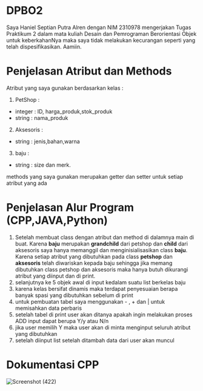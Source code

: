 # DPBO2
Saya Haniel Septian Putra Alren dengan NIM 2310978 mengerjakan Tugas Praktikum 2 dalam mata kuliah Desain dan Pemrograman Berorientasi Objek untuk keberkahanNya maka saya tidak melakukan kecurangan seperti yang telah dispesifikasikan. Aamiin.
# Penjelasan Atribut dan Methods
Atribut yang saya gunakan berdasarkan kelas :
1. PetShop :
- integer : ID, harga_produk,stok_produk
- string : nama_produk
2. Aksesoris :
- string : jenis,bahan,warna
3. baju :
- string : size dan merk.

methods yang saya gunakan merupakan getter dan setter untuk setiap atribut yang ada
# Penjelasan Alur Program (CPP,JAVA,Python)
1. Setelah membuat class dengan atribut dan method di dalamnya main di buat.
Karena **baju** merupakan **grandchild** dari petshop dan **child** dari aksesoris saya hanya memanggil dan menginisialisasikan class **baju**.
Karena setiap atribut yang dibutuhkan pada class **petshop** dan **aksesoris** telah diwariskan kepada baju sehingga jika memang dibutuhkan class petshop dan aksesoris maka hanya butuh dikurangi atribut yang diinput dan di print.
2. selanjutnya ke 5 objek awal di input kedalam suatu list berkelas baju
3. karena kelas bersifat dinamis maka terdapat penyesuaian berapa banyak spasi yang dibutuhkan sebelum di print
4. untuk pembuatan tabel saya menggunakan - , + dan | untuk memisahkan data perbaris
5. setelah tabel di print user akan ditanya apakah ingin melakukan proses ADD input dapat berupa Y/y atau N/n
6. jika user memilih Y maka user akan di minta menginput seluruh atribut yang dibutuhkan
7. setelah diinput list setelah ditambah data dari user akan muncul
# Dokumentasi CPP
![Screenshot (422)](https://github.com/user-attachments/assets/079f2b37-2c52-4838-93c4-b23dd158635f)
